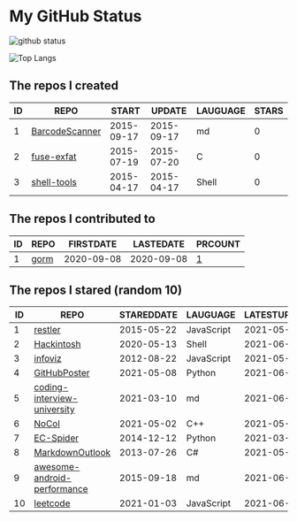 # My GitHub Status

<img src="https://github-readme-stats-1.yihong0618.vercel.app/api?username=egenchen&show_icons=true&&&hide_title=true&count_private=true" alt="github status" />

![Top Langs](https://github-readme-stats-1.yihong0618.vercel.app/api/top-langs/?username=egenchen&layout=compact)

<!--START_SECTION:my_github-->
## The repos I created
| ID |                             REPO                             |   START    |   UPDATE   | LAUGUAGE | STARS |
|----|--------------------------------------------------------------|------------|------------|----------|-------|
|  1 | [BarcodeScanner](https://github.com/egenchen/BarcodeScanner) | 2015-09-17 | 2015-09-17 | md       |     0 |
|  2 | [fuse-exfat](https://github.com/egenchen/fuse-exfat)         | 2015-07-19 | 2015-07-20 | C        |     0 |
|  3 | [shell-tools](https://github.com/egenchen/shell-tools)       | 2015-04-17 | 2015-04-17 | Shell    |     0 |

## The repos I contributed to
| ID |                  REPO                   | FIRSTDATE  | LASTEDATE  |                                PRCOUNT                                 |
|----|-----------------------------------------|------------|------------|------------------------------------------------------------------------|
|  1 | [gorm](https://github.com/go-gorm/gorm) | 2020-09-08 | 2020-09-08 | [1](https://github.com/go-gorm/gorm/pulls?q=is%3Apr+author%3Aegenchen) |

## The repos I stared (random 10)
| ID |                                         REPO                                          | STAREDDATE |  LAUGUAGE  | LATESTUPDATE |
|----|---------------------------------------------------------------------------------------|------------|------------|--------------|
|  1 | [restler](https://github.com/danwrong/restler)                                        | 2015-05-22 | JavaScript | 2021-05-27   |
|  2 | [Hackintosh](https://github.com/daliansky/Hackintosh)                                 | 2020-05-13 | Shell      | 2021-06-01   |
|  3 | [infoviz](https://github.com/nocoo/infoviz)                                           | 2012-08-22 | JavaScript | 2021-05-31   |
|  4 | [GitHubPoster](https://github.com/yihong0618/GitHubPoster)                            | 2021-05-08 | Python     | 2021-06-02   |
|  5 | [coding-interview-university](https://github.com/jwasham/coding-interview-university) | 2021-03-10 | md         | 2021-06-02   |
|  6 | [NoCol](https://github.com/johnBuffer/NoCol)                                          | 2021-05-02 | C++        | 2021-05-31   |
|  7 | [EC-Spider](https://github.com/ClericPy/EC-Spider)                                    | 2014-12-12 | Python     | 2021-03-13   |
|  8 | [MarkdownOutlook](https://github.com/mmanela/MarkdownOutlook)                         | 2013-07-26 | C#         | 2021-05-31   |
|  9 | [awesome-android-performance](https://github.com/Juude/awesome-android-performance)   | 2015-09-18 | md         | 2021-06-01   |
| 10 | [leetcode](https://github.com/azl397985856/leetcode)                                  | 2021-01-03 | JavaScript | 2021-06-02   |

<!--END_SECTION:my_github-->
